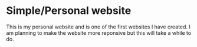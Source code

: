 # Simple/Personal website
This is my personal website and is one of the first websites I have created. I am planning to make the website more reponsive but this will take a while to do. 
